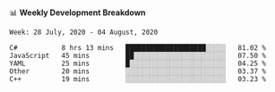 📊 **Weekly Development Breakdown**
<!--START_SECTION:waka-->
```text
Week: 28 July, 2020 - 04 August, 2020

C#           8 hrs 13 mins   ████████████████████░░░░░   81.02 % 
JavaScript   45 mins         ██░░░░░░░░░░░░░░░░░░░░░░░   07.50 % 
YAML         25 mins         █░░░░░░░░░░░░░░░░░░░░░░░░   04.25 % 
Other        20 mins         ░░░░░░░░░░░░░░░░░░░░░░░░░   03.37 % 
C++          19 mins         ░░░░░░░░░░░░░░░░░░░░░░░░░   03.23 %
```
<!--END_SECTION:waka-->
